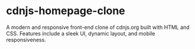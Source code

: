 # cdnjs-homepage-clone
A modern and responsive front-end clone of cdnjs.org built with HTML and CSS. Features include a sleek UI, dynamic layout, and mobile responsiveness.
